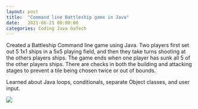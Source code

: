 ```yaml
---
layout: post
title:  "Command line Battleship game in Java"
date:   2021-06-21 00:00:00
categories: Coding Java GaTech
---
```


Created a Battleship Command line game using Java. Two players first set out 5 1x1 ships in a 5x5 playing field, and then they take turns shooting at the others players ships. The game ends when one player has sunk all 5 of the other players ships. There are checks in both the building and attacking stages to prevent a tile being chosen twice or out of bounds.

Learned about Java loops, conditionals, separate Object classes, and user input.

<img src="https://github.com/EvanLeleux/evanleleux.github.io/blob/b98a89fd159b967a9fc1ccdcc7a106c6729688ff/assets/images/BattleshipGame.gif" />